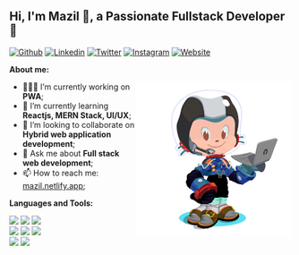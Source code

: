 <!-- Your title -->
## Hi, I'm Mazil 👋, a Passionate Fullstack Developer 🚀

<!-- Your badges -->
[![Github](https://img.shields.io/badge/-Github-000?style=flat&logo=Github&logoColor=white)](https://github.com/mazilkhatib)
[![Linkedin](https://img.shields.io/badge/-LinkedIn-blue?style=flat&logo=Linkedin&logoColor=white)](https://linkedin.com/in/mazil-khatib-730b62146)
[![Twitter](https://img.shields.io/badge/-Twitter-blue?style=flat&logo=Twitter&logoColor=white)](https://twitter.com/mazil_khatib)
[![Instagram](https://img.shields.io/badge/-Instagram-c13584?style=flat&logo=instagram&logoColor=white)](https://instagram.com/mazil.py)
[![Website](https://img.shields.io/badge/-Website-000?style=flat&logo=Google-Chrome&logoColor=white)](https://mazil.netlify.app/)


<!-- Talking about you -->
**About me:**

<!-- Any image aligned to the right. Beware the width -->
<img width="55%" align="right" alt="Github" src="https://raw.githubusercontent.com/mazilkhatib/my-octocat/main/octocat-1719302869982.png" />

- 👨🏽‍💻 I’m currently working on **PWA**;
- 🌱 I’m currently learning **Reactjs, MERN Stack, UI/UX**;
- 👯 I’m looking to collaborate on **Hybrid web application development**;
- 💬 Ask me about **Full stack web development**;
- 📫 How to reach me: [mazil.netlify.app](https://mazil.info/);

**Languages and Tools:** 

<!-- Your github readme stats -->
<!--<p>-->
<!--  <a href="https://github.com/mazilkhatib">-->
<!--    <img width="55%" align="right" alt="Mazil's github stats" src="https://github-readme-stats.vercel.app/api?username=mazilkhatib&show_icons=true&hide_border=true" />-->
<!--  </a>-->

  <!-- Your languages and tools. Be careful with the alignment. -->
  <code><img width="10%" src="https://www.vectorlogo.zone/logos/javascript/javascript-ar21.svg"></code>
  <code><img width="10%" src="https://www.vectorlogo.zone/logos/reactjs/reactjs-ar21.svg"></code>
  <code><img width="10%" src="https://www.vectorlogo.zone/logos/nodejs/nodejs-ar21.svg"></code>
  <br />
  <code><img width="10%" src="https://www.vectorlogo.zone/logos/mongodb/mongodb-ar21.svg"></code>
  <code><img width="10%" src="https://www.vectorlogo.zone/logos/expressjs/expressjs-ar21.svg"></code>
  <code><img width="10%" src="https://www.vectorlogo.zone/logos/postgresql/postgresql-ar21.svg"></code>
  <br />
  <code><img width="10%" src="https://www.vectorlogo.zone/logos/git-scm/git-scm-ar21.svg"></code>
  <code><img width="10%" src="https://www.vectorlogo.zone/logos/npmjs/npmjs-ar21.svg"></code>
</p>



<!-- This readme was created by Mazil Khatib - https://github.com/mazilkhatib -->
